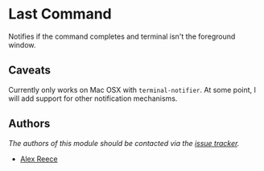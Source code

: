 Last Command
============

Notifies if the command completes and terminal isn't the foreground window.

Caveats
-------
Currently only works on Mac OSX with `terminal-notifier`. At some point, I
will add support for other notification mechanisms.

Authors
-------

*The authors of this module should be contacted via the [issue tracker][1].*

  - [Alex Reece](https://github.com/awreece)

[1]: https://github.com/awreece/prezto/issues

